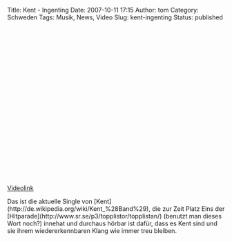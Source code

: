 Title: Kent - Ingenting
Date: 2007-10-11 17:15
Author: tom
Category: Schweden
Tags: Musik, News, Video
Slug: kent-ingenting
Status: published

<p>
<object width="425" height="350">
<param name="movie" value="http://www.youtube.com/v/VBDlBfrbWbo"></param><param name="wmode" value="transparent"></param>

<embed src="http://www.youtube.com/v/VBDlBfrbWbo" type="application/x-shockwave-flash" wmode="transparent" width="425" height="350">
</embed>
</object>
  
[Videolink](http://youtube.com/watch?v=VBDlBfrbWbo)

</p>
Das ist die aktuelle Single von
[Kent](http://de.wikipedia.org/wiki/Kent_%28Band%29), die zur Zeit Platz
Eins der [Hitparade](http://www.sr.se/p3/topplistor/topplistan/)
(benutzt man dieses Wort noch?) innehat und durchaus hörbar ist dafür,
dass es Kent sind und sie ihrem wiedererkennbaren Klang wie immer treu
bleiben.

